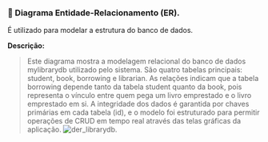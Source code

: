 ### 📌 Diagrama Entidade-Relacionamento (ER).
É utilizado para modelar a estrutura do banco de dados.

**Descrição:**  
> Este diagrama mostra a modelagem relacional do banco de dados mylibrarydb utilizado pelo sistema. São quatro tabelas principais: student, book, borrowing e librarian. As relações indicam que a tabela borrowing depende tanto da tabela student quanto da book, pois representa o vínculo entre quem pega um livro emprestado e o livro emprestado em si. A integridade dos dados é garantida por chaves primárias em cada tabela (id), e o modelo foi estruturado para permitir operações de CRUD em tempo real através das telas gráficas da aplicação.
![der_librarydb](https://github.com/user-attachments/assets/5168c619-cfe8-41f3-8de1-dbcfd819e64f).

